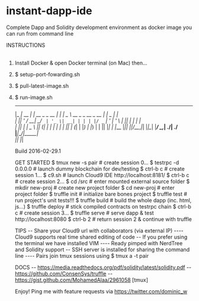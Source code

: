 # instant-dapp-ide
Complete Dapp and Solidity development environment as docker image you can run from command line

INSTRUCTIONS  
&nbsp;  
1) Install Docker & open Docker terminal (on Mac) then...  
2) $ setup-port-fowarding.sh  
3) $ pull-latest-image.sh  
4) $ run-image.sh  

     ___           _              _     ____                      ___ ____  _____   
    |_ _|_ __  ___| |_ __ _ _ __ | |_  |  _ \  __ _ _ __  _ __   |_ _|  _ \| ____|  
     | || '_ \/ __| __/ _` | '_ \| __| | | | |/ _` | '_ \| '_ \   | || | | |  _|  
     | || | | \__ \ || (_| | | | | |_  | |_| | (_| | |_) | |_) |  | || |_| | |___ 
    |___|_| |_|___/\__\__,_|_| |_|\__| |____/ \__,_| .__/| .__/  |___|____/|_____|  
                                                   |_|   |_|                      
    
     Build 2016-02-29.1

     GET STARTED
     $ tmux new -s pair       # create session 0...
     $ testrpc -d 0.0.0.0     # launch dummy blockchain for dev/testing
     $ ctrl-b c               # create session 1...
     $ c9.sh                  # launch Cloud9 IDE http://localhost:8181/
     $ ctrl-b c               # create session 2...
     $ cd /src                # enter mounted external source folder
     $ mkdir new-proj         # create new project folder
     $ cd new-proj            # enter project folder
     $ truffle init           # initialize bare bones project
     $ truffle test           # run project's unit tests!!!
     $ truffle build          # build the whole dapp (inc. html, js...)
     $ truffle deploy         # stick compiled contracts on testrpc chain
     $ ctrl-b c               # create session 3...
     $ truffle serve          # serve dapp & test http://localhost:8080
     $ ctrl-b 2               # return session 2 & continue with truffle

     TIPS
     -- Share your Cloud9 url with collaborators (via external IP)
     ---- Cloud9 supports real time shared editing of code
     -- If you prefer using the terminal we have installed VIM
     ---- Ready pimped with NerdTree and Solidity support
     -- SSH server is installed for sharing the command line
     ---- Pairs join tmux sessions using $ tmux a -t pair

     DOCS
     -- https://media.readthedocs.org/pdf/solidity/latest/solidity.pdf
     -- https://github.com/ConsenSys/truffle
     -- https://gist.github.com/MohamedAlaa/2961058 [tmux]
     
     Enjoy! Ping me with feature requests via https://twitter.com/dominic_w
